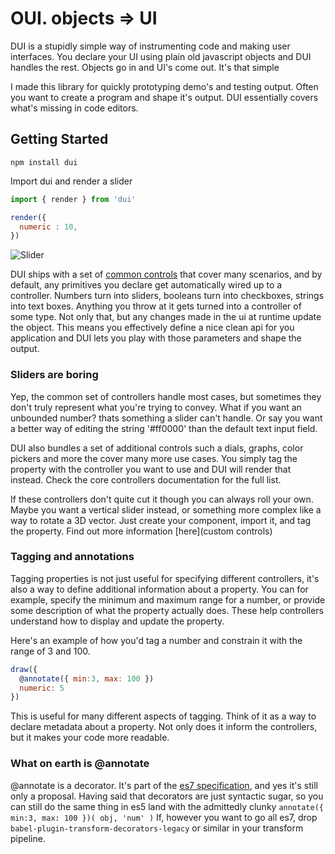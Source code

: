 # OUI. objects => UI

DUI is a stupidly simple way of instrumenting code and making user interfaces.
You declare your UI using plain old javascript objects and DUI handles the rest.
Objects go in and UI's come out. It's that simple

I made this library for quickly prototyping demo's and testing output. Often you
want to create a program and shape it's output. DUI essentially covers what's
missing in code editors.


## Getting Started

`npm install dui`

Import dui and render a slider
```javascript
import { render } from 'dui'

render({
  numeric : 10,
})
```

![Slider](http://g.recordit.co/JOr2TAqRH4.gif)

DUI ships with a set of [common controls](marklundin/core-controllers) that cover
many scenarios, and by default, any primitives you declare get automatically wired
up to a controller. Numbers turn into sliders, booleans turn into checkboxes, strings
into text boxes. Anything you throw at it gets turned into a controller of some type.
Not only that, but any changes made in the ui at runtime update the object. This means
you effectively define a nice clean api for you application and DUI lets you play
with those parameters and shape the output.


### Sliders are boring
Yep, the common set of controllers handle most cases, but sometimes they don't
truly represent what you're trying to convey. What if you want an unbounded number?
thats something a slider can't handle. Or say you want a better way of editing
the string '#ff0000' than the default text input field.

DUI also bundles a set of additional controls such a dials, graphs, color pickers
and more the cover many more use cases. You simply tag the property with the controller
you want to use and DUI will render that instead. Check the core controllers
documentation for the full list.

If these controllers don't quite cut it though you can always roll your own. Maybe you
want a vertical slider instead, or something more complex like a way to rotate a 3D
vector. Just create your component, import it, and tag the property. Find out more
information [here](custom controls)


### Tagging and annotations
Tagging properties is not just useful for specifying different controllers, it's
also a way to define additional information about a property. You can for example,
specify the minimum and maximum range for a number, or provide some description
of what the property actually does. These help controllers understand how to display
and update the property.

Here's an example of how you'd tag a number and constrain it with the range of 3 and 100.

```javascript
draw({
  @annotate({ min:3, max: 100 })
  numeric: 5
})
```

This is useful for many different aspects of tagging. Think of it as a way to
declare metadata about a property. Not only does it inform the controllers, but
it makes your code more readable.


### What on earth is @annotate
@annotate is a decorator. It's part of the [es7 specification](https://github.com/wycats/javascript-decorators),
and yes it's still only a proposal. Having said that decorators are just syntactic sugar,
so you can still do the same thing in es5 land with the admittedly clunky `annotate({ min:3, max: 100 })( obj, 'num' )`
If, however you want to go all es7, drop `babel-plugin-transform-decorators-legacy`
or similar in your transform pipeline.
